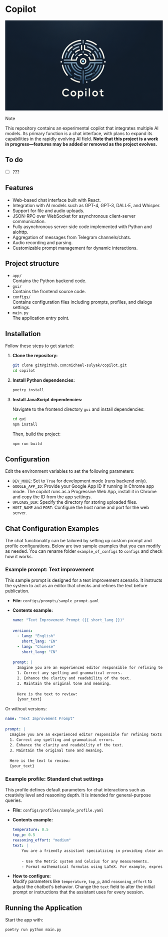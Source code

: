 # Copilot

![Copilot](./poster.png)

> [!NOTE]
> This repository contains an experimental copilot that integrates multiple AI models. Its primary function is a chat interface, with plans to expand its capabilities in the rapidly evolving AI field. **Note that this project is a work in progress—features may be added or removed as the project evolves.**

## To do

- [ ] ???

## Features

- Web-based chat interface built with React.
- Integration with AI models such as GPT-4, GPT-3, DALL·E, and Whisper.
- Support for file and audio uploads.
- JSON-RPC over WebSocket for asynchronous client-server communication.
- Fully asynchronous server-side code implemented with Python and aiohttp.
- Aggregation of messages from Telegram channels/chats.
- Audio recording and parsing.
- Customizable prompt management for dynamic interactions.

## Project structure

- `app/`  
  Contains the Python backend code.
- `gui/`  
  Contains the frontend source code.
- `configs/`  
  Contains configuration files including prompts, profiles, and dialogs settings.
- `main.py`  
  The application entry point.

## Installation

Follow these steps to get started:

1. **Clone the repository:**

   ```bash
   git clone git@github.com:michael-sulyak/copilot.git
   cd copilot
   ```

2. **Install Python dependencies:**

   ```bash
   poetry install
   ```

3. **Install JavaScript dependencies:**

   Navigate to the frontend directory `gui` and install dependencies:

   ```bash
   cd gui
   npm install
   ```

   Then, build the project:

   ```bash
   npm run build
   ```

## Configuration

Edit the environment variables to set the following parameters:

- `DEV_MODE`: Set to `True` for development mode (runs backend only).
- `GOOGLE_APP_ID`: Provide your Google App ID if running in Chrome app mode. The copilot runs as a Progressive Web App, install it in Chrome and copy the ID from the app settings.
- `UPLOADS_DIR`: Specify the directory for storing uploaded files.
- `HOST_NAME` and `PORT`: Configure the host name and port for the web server.

## Chat Configuration Examples

The chat functionality can be tailored by setting up custom prompt and profile configurations. Below are two sample examples that you can modify as needed.
You can rename folder `example_of_configs` to `configs` and check how it works. 

### Example prompt: Text improvement

This sample prompt is designed for a text improvement scenario. It instructs the system to act as an editor that checks and refines the text before publication.

- **File:** `configs/prompts/sample_prompt.yaml`
- **Contents example:**

  ```yaml
  name: "Text Improvement Prompt ({{ short_lang }})"

  versions:
    - lang: "English"
      short_lang: "EN"
    - lang: "Chinese"
      short_lang: "CN"

  prompt: |
    Imagine you are an experienced editor responsible for refining texts in {{ lang }} before they are published. Your task is to:
    1. Correct any spelling and grammatical errors.
    2. Enhance the clarity and readability of the text.
    3. Maintain the original tone and meaning.
    
    Here is the text to review:
    {your_text}
  ```

Or without versions:

  ```yaml
  name: "Text Improvement Prompt"

  prompt: |
    Imagine you are an experienced editor responsible for refining texts before they are published. Your task is to:
    1. Correct any spelling and grammatical errors.
    2. Enhance the clarity and readability of the text.
    3. Maintain the original tone and meaning.
    
    Here is the text to review:
    {your_text}
  ```

### Example profile: Standard chat settings

This profile defines default parameters for chat interactions such as creativity level and reasoning depth. It is intended for general-purpose queries.

- **File:** `configs/profiles/sample_profile.yaml`
- **Contents example:**

  ```yaml
  temperature: 0.5
  top_p: 0.5
  reasoning_effort: "medium"
  text: |
      You are a friendly assistant specializing in providing clear and concise answers. Your role is to explain ideas and solve problems in a manner that is both informative and easy to understand. Remember to:
      
      - Use the Metric system and Celsius for any measurements.
      - Format mathematical formulas using LaTeX. For example, express the equation of a line as $y = mx + c$.
  ```

- **How to configure:**  
  Modify parameters like `temperature`, `top_p`, and `reasoning_effort` to adjust the chatbot's behavior. Change the `text` field to alter the initial prompt or instructions that the assistant uses for every session.

## Running the Application

Start the app with:

```bash
poetry run python main.py
```

